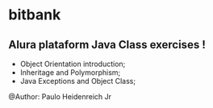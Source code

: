 # bitbank

## Alura plataform Java Class exercises !

- Object Orientation introduction;
- Inheritage and Polymorphism;
- Java Exceptions and Object Class;

@Author: Paulo Heidenreich Jr